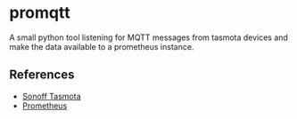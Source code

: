 # promqtt

A small python tool listening for MQTT messages from tasmota devices and make
the data available to a prometheus instance.

## References

* [Sonoff Tasmota](https://github.com/arendst/Sonoff-Tasmota)
* [Prometheus](https://prometheus.io)
